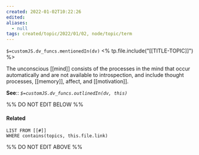 ```yaml
---
created: 2022-01-02T10:22:26 
edited: 
aliases:
  - null
tags: created/topic/2022/01/02, node/topic/term
---
```

`$=customJS.dv_funcs.mentionedIn(dv)`
<% tp.file.include("[[TITLE-TOPIC]]") %>


The unconscious [[mind]] consists of the processes in the mind that occur automatically and are not available to introspection, and include thought processes, [[memory]], affect, and [[motivation]].

**See**::
*`$=customJS.dv_funcs.outlinedIn(dv, this)`*

%% DO NOT EDIT BELOW %%
#### Related 
```dataview
LIST FROM [[#]]
WHERE contains(topics, this.file.link)
```
%% DO NOT EDIT ABOVE %%
